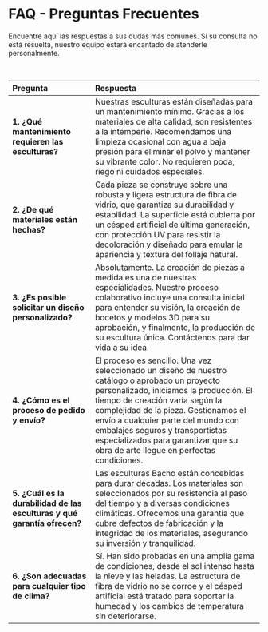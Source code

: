 # FAQ - Preguntas Frecuentes

Encuentre aquí las respuestas a sus dudas más comunes. Si su consulta no está resuelta, nuestro equipo estará encantado de atenderle personalmente.

<br>

| Pregunta | Respuesta |
| :--- | :--- |
| **1. ¿Qué mantenimiento requieren las esculturas?** | Nuestras esculturas están diseñadas para un mantenimiento mínimo. Gracias a los materiales de alta calidad, son resistentes a la intemperie. Recomendamos una limpieza ocasional con agua a baja presión para eliminar el polvo y mantener su vibrante color. No requieren poda, riego ni cuidados especiales. |
| **2. ¿De qué materiales están hechas?** | Cada pieza se construye sobre una robusta y ligera estructura de fibra de vidrio, que garantiza su durabilidad y estabilidad. La superficie está cubierta por un césped artificial de última generación, con protección UV para resistir la decoloración y diseñado para emular la apariencia y textura del follaje natural. |
| **3. ¿Es posible solicitar un diseño personalizado?** | Absolutamente. La creación de piezas a medida es una de nuestras especialidades. Nuestro proceso colaborativo incluye una consulta inicial para entender su visión, la creación de bocetos y modelos 3D para su aprobación, y finalmente, la producción de su escultura única. Contáctenos para dar vida a su idea. |
| **4. ¿Cómo es el proceso de pedido y envío?** | El proceso es sencillo. Una vez seleccionado un diseño de nuestro catálogo o aprobado un proyecto personalizado, iniciamos la producción. El tiempo de creación varía según la complejidad de la pieza. Gestionamos el envío a cualquier parte del mundo con embalajes seguros y transportistas especializados para garantizar que su obra de arte llegue en perfectas condiciones. |
| **5. ¿Cuál es la durabilidad de las esculturas y qué garantía ofrecen?** | Las esculturas Bacho están concebidas para durar décadas. Los materiales son seleccionados por su resistencia al paso del tiempo y a diversas condiciones climáticas. Ofrecemos una garantía que cubre defectos de fabricación y la integridad de los materiales, asegurando su inversión y tranquilidad. |
| **6. ¿Son adecuadas para cualquier tipo de clima?** | Sí. Han sido probadas en una amplia gama de condiciones, desde el sol intenso hasta la nieve y las heladas. La estructura de fibra de vidrio no se corroe y el césped artificial está tratado para soportar la humedad y los cambios de temperatura sin deteriorarse. |
